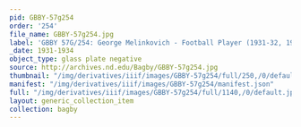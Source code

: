 ```yaml
---
pid: GBBY-57g254
order: '254'
file_name: GBBY-57g254.jpg
label: 'GBBY 57G/254: George Melinkovich - Football Player (1931-32, 1934) - 1931-1934'
_date: 1931-1934
object_type: glass plate negative
source: http://archives.nd.edu/Bagby/GBBY-57g254.jpg
thumbnail: "/img/derivatives/iiif/images/GBBY-57g254/full/250,/0/default.jpg"
manifest: "/img/derivatives/iiif/images/GBBY-57g254/manifest.json"
full: "/img/derivatives/iiif/images/GBBY-57g254/full/1140,/0/default.jpg"
layout: generic_collection_item
collection: bagby
---
```

